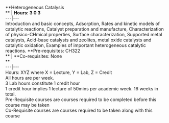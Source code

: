 **Heterogeneous Catalysis  
** | **Hours: 3 0 3**  
---|---  
Introduction and basic concepts, Adsorption, Rates and kinetic models of catalytic reactions, Catalyst preparation and manufacture, Characterization of physico-CHmical properties, Surface characterization, Supported metal catalysts, Acid-base catalysts and zeolites, metal oxide catalysts and catalytic oxidation, Examples of important heterogeneous catalytic reactions. 
**Pre-requisites: CH322  
** | **Co-requisites: None  
**  
---|---  
Hours: XYZ where X = Lecture, Y = Lab, Z = Credit  
All hours are per week.  
3 Lab hours constitute 1 credit hour  
1 credit hour implies 1 lecture of 50mins per academic week. 16 weeks in total.  
Pre-Requisite courses are courses required to be completed before this course may be taken  
Co-Requisite courses are courses required to be taken along with this course
